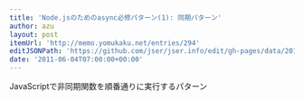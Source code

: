```yaml
---
title: 'Node.jsのためのasync必修パターン(1): 同期パターン'
author: azu
layout: post
itemUrl: 'http://memo.yomukaku.net/entries/294'
editJSONPath: 'https://github.com/jser/jser.info/edit/gh-pages/data/2011/06/index.json'
date: '2011-06-04T07:00:00+00:00'
---
```

JavaScriptで非同期関数を順番通りに実行するパターン
